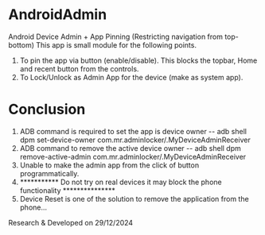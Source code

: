 # AndroidAdmin
Android Device Admin + App Pinning (Restricting navigation from top-bottom)
This app is small module for the following points.
1. To pin the app via button (enable/disable). This blocks the topbar, Home and recent button from the controls.
2. To Lock/Unlock as Admin App for the device (make as system app).


# Conclusion
1. ADB command is required to set the app is device owner -- adb shell dpm set-device-owner com.mr.adminlocker/.MyDeviceAdminReceiver
2. ADB command to remove the active device owner -- adb shell dpm remove-active-admin com.mr.adminlocker/.MyDeviceAdminReceiver
3. Unable to make the admin app from the click of button programmatically.
4. ***********    Do not try on real devices it may block the phone functionality ***************
5. Device Reset is one of the solution to remove the application from the phone...

Research & Developed on 29/12/2024
